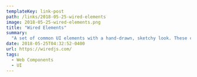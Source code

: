 ```yaml
---
templateKey: link-post
path: /links/2018-05-25-wired-elements
image: 2018-05-25-wired-elements.png
title: "Wired Elements"
summary:
  "A set of common UI elements with a hand-drawn, sketchy look. These can be used for wireframes, mockups, or just the fun hand-drawn look.  Wired Elements are implemented as web components. Web components are awesome!"
date: 2018-05-25T04:32:52-0400
url: https://wiredjs.com/
tags:
  - Web Components
  - UI
---
```

